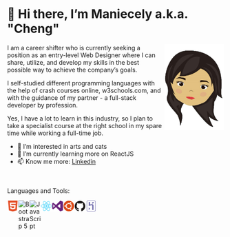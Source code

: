<h1 class="text-capitalize">👋 Hi there, I’m Maniecely a.k.a. "Cheng"</h1>
<img align="right" alt="my photo" height="200px" src="https://github.com/chenghermogeno/chenghermogeno/blob/main/me.png">

I am a career shifter who is currently seeking a position as an entry-level Web Designer where I can share, utilize, and develop my skills in the best possible way to achieve the company’s goals.

I self-studied different programming languages with the help of crash courses online, w3schools.com, and with the guidance of my partner - a full-stack developer by profession.

Yes, I have a lot to learn in this industry, so I plan to take a specialist course at the right school in my spare time while working a full-time job.
<br>

- 👀 I’m interested in arts and cats
- 🌱 I’m currently learning more on ReactJS
- 📫 Know me more: [Linkedin](www.linkedin.com/in/maniecely-hermogeno)
<br>

Languages and Tools:

<img align="left" alt="HTML 5" color="black" width="26px" src="https://github.com/devicons/devicon/blob/d98a72cb9a6d8e543ddbddc32bac231572349e96/icons/html5/html5-plain.svg" />
<img align="left" alt="Bootstrap 5" width="26px" src="https://raw.githubusercontent.com/jmnote/z-icons/master/svg/bootstrap.svg" />
<img align="left" alt="JavaScript" width="26px" src="https://raw.githubusercontent.com/jmnote/z-icons/master/svg/javascript.svg" />
<img align="left" alt="Reactjs" width="26px" src="https://github.com/devicons/devicon/blob/d98a72cb9a6d8e543ddbddc32bac231572349e96/icons/react/react-original.svg" />
<img align="left" alt="Visual Studio" width="26px" src="https://github.com/devicons/devicon/blob/d98a72cb9a6d8e543ddbddc32bac231572349e96/icons/visualstudio/visualstudio-plain.svg" />
<img align="left" alt="Visual Studio" width="26px" src="https://github.com/devicons/devicon/blob/d98a72cb9a6d8e543ddbddc32bac231572349e96/icons/ubuntu/ubuntu-plain.svg" />
<img align="left" alt="Github" width="26px" src="https://github.com/devicons/devicon/blob/d98a72cb9a6d8e543ddbddc32bac231572349e96/icons/github/github-original.svg" />
<a href="https://cheng-react-task-tracker.herokuapp.com/"><img align="left" alt="Heroku" width="26px" src="https://github.com/devicons/devicon/blob/d98a72cb9a6d8e543ddbddc32bac231572349e96/icons/heroku/heroku-original.svg"  /></a>

